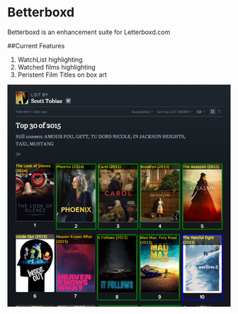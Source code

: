 Betterboxd
==========
Betterboxd is an enhancement suite for Letterboxd.com

##Current Features
1. WatchList highlighting
2. Watched films highlighting
3. Peristent Film Titles on box art

![Betterboxd](ScreenShots/ss1.png?raw=true)
